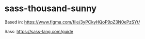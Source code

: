 # sass-thousand-sunny
 
Based in: https://www.figma.com/file/3yPCkyHQoP9pZ3N0ePzSYt/

Sass: https://sass-lang.com/guide